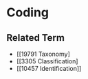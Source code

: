 # Coding  

## Related Term

- [[19791 Taxonomy]
- [[3305 Classification]
- [[10457 Identification]]  

